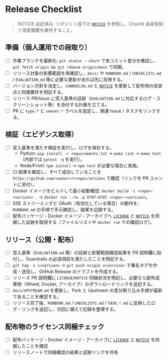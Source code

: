 # Release Checklist

> NOTICE 追記済み: リポジトリ直下の [`NOTICE`](../NOTICE) を参照し、Chainlit 由来告知と改変概要を維持すること。

## 準備（個人運用での段取り）

- [ ] 作業ブランチを最新化: `git status --short` で未コミット差分を確認し、`git fetch origin && git rebase origin/main` で同期。
- [ ] リリース対象の影響範囲を再確認し、`docs/` や `RUNBOOK.md` / `CHECKLISTS.md` / `EVALUATION.md` 等に必要な更新があれば先に反映する。
- [ ] バージョン方針を決定し、`CHANGELOG.md` と [`NOTICE`](../NOTICE) を更新して配布物の改変点と同梱要件を明記する。
- [ ] リリース PR/Issue に受入基準の証跡（`EVALUATION.md` に対応するログ・スクリーンショット等）を添付する計画を立てる。
- [ ] PR に `type:*` と `semver:*` ラベルを設定し、関連 Issue / タスクをリンクする。

## 検証（エビデンス取得）

- [ ] 受入基準を満たす検証を実行し、ログを保存する。
  - Python: `pip install -r requirements.txt` → `make lint` → `make test`（内部では `pytest -q` を実行）。
  - Node/Front: `npm install` → `npm test` が必要な場合に実施。
- [ ] CI 結果を確認し、すべて成功していることを `https://github.com/<owner>/<repo>/actions` で確認（リンクを PR コメントに添付）。
- [ ] Docker イメージをビルドして最小起動確認: `docker build -t <repo>:<version> .` → `docker run --rm -p 8787:8787 <repo>:<version>`。
- [ ] SSE ストリーミングと OAuth（有効化している場合）の動作を、`RUNBOOK.md` の手順で手元確認し、結果を記録する。
- [ ] 配布パッケージ・Docker イメージ・アーカイブへ [`LICENSE`](../LICENSE) と [`NOTICE`](../NOTICE) を同梱した証跡を取得する（ファイルリストや `docker run` での確認ログ）。

## リリース（公開・配布）

- [ ] 受入基準（`EVALUATION.md` 等）の証跡と影響範囲確認結果を PR 説明欄に貼付し、Guardrails の必須項目を満たしたことを明記する。
- [ ] `git tag -s v<version>` → `git push origin v<version>` で署名タグを作成・送信し、GitHub Release のドラフトを作成する。
- [ ] リリース PR 説明欄に `LICENSE`/`NOTICE` 同梱状況を明記し、必要なら配布成果物（Wheel, Docker, アーカイブ）のダウンロードリンクを追記する。
- [ ] `docs/UPSTREAM.md` を更新し、Fork と Upstream の差分取り込み手順が最新であることを確認する。
- [ ] リリース完了後、`RUNBOOK.md` / `CHECKLISTS.md` / `TASK.*.md` に反映したログ・リンクを追記し、次回に備えて記録を整理する。

## 配布物のライセンス同梱チェック

- [ ] 配布パッケージ・Docker イメージ・アーカイブに [`LICENSE`](../LICENSE) と [`NOTICE`](../NOTICE) を同梱したことを確認
- [ ] リリースノートで同梱確認の結果と証跡リンクを共有
